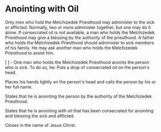 # Anointing with Oil
Only men who hold the Melchizedek Priesthood may administer to the sick or afflicted. Normally, two or more administer together, but one may do it alone. If consecrated oil is not available, a man who holds the Melchizedek Priesthood may give a blessing by the authority of the priesthood. A father who holds the Melchizedek Priesthood should administer to sick members of his family. He may ask another man who holds the Melchizedek Priesthood to assist him.

[ ] - One man who holds the Melchizedek Priesthood anoints the person who is sick. To do so, he:
Puts a drop of consecrated oil on the person's head.

Places his hands lightly on the person's head and calls the person by his or her full name.

States that he is anointing the person by the authority of the Melchizedek Priesthood.

States that he is anointing with oil that has been consecrated for anointing and blessing the sick and afflicted.

Closes in the name of Jesus Christ.
